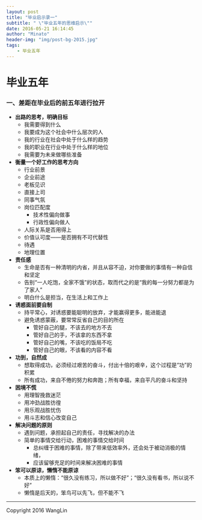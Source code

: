 ```yaml
---
layout: post
title: "毕业启示录一"
subtitle: " \"毕业五年的思维启示\""
date: 2016-05-21 16:14:45
author: "Minato"
header-img: "img/post-bg-2015.jpg"
tags:
    - 毕业五年
---
```


# 毕业五年

### 一、差距在毕业后的前五年进行拉开

* **出路的思考，明确目标**
    * 我需要得到什么
    * 我要成为这个社会中什么层次的人
    * 我的行业在社会中处于什么样的趋势
    * 我的职业在行业中处于什么样的地位
    * 我需要为未来做哪些准备
* **衡量一个好工作的思考方向**
    * 行业前景
    * 企业前途
    * 老板见识
    * 直接上司
    * 同事气氛
    * 岗位匹配度
        * 技术性偏向做事
        * 行政性偏向做人
    * 人际关系是否用得上
    * 价值认可度——是否拥有不可代替性
    * 待遇
    * 地理位置
* **责任感**
    * 生命是否有一种清明的内省，并且从容不迫，对你要做的事情有一种自信和坚定
    * 告别“一人吃饱，全家不饿”的状态，取而代之的是“我的每一分努力都是为了家人”
    * 明白什么是担当，在生活上和工作上
* **诱惑面前要自制**
    * 持平常心，对诱惑要能聪明的放弃，才能赢得更多，能进能退
    * 避免诱惑蒙蔽，要常常反省自己的目的所在
        * 管好自己的腿，不该去的地方不去
        * 管好自己的手，不该拿的东西不拿
        * 管好自己的嘴，不该吃的饭局不吃
        * 管好自己的眼，不该看的内容不看
* **功到，自然成**
    * 想取得成功，必须经过艰苦的奋斗，付出十倍的艰辛，这个过程是“功”的积累
    * 所有成功，来自不倦的努力和奔跑；所有幸福，来自平凡的奋斗和坚持
* **困境不慌**
    * 用理智挽救迷茫
    * 用冲劲战胜彷徨
    * 用乐观战胜忧伤
    * 用斗志和信心改变自己
* **解决问题的原则**
    * 遇到问题，承担起自己的责任，寻找解决的办法
    * 简单的事情交给行动，困难的事情交给时间
        * 总纠缠于困难的事情，除了带来低效率外，还会处于被动消极的情绪，
        * 应该留够充足的时间来解决困难的事情
* **笨可以原谅，懒惰不能原谅**
    * 本质上的懒惰：“很久没有练习，所以做不好”；“很久没有看书，所以说不好”
    * 懒惰是后天的，笨鸟可以先飞，但不能不飞
    
          

------

Copyright 2016 WangLin

